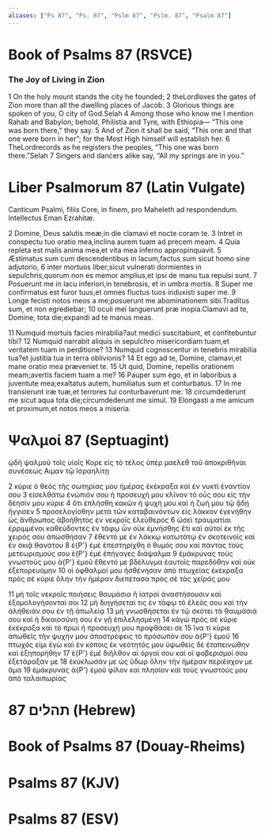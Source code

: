 ```yaml
---
aliases: ["Ps 87", "Ps. 87", "Pslm 87", "Pslm. 87", "Psalm 87"]
---
```



# Book of Psalms 87 (RSVCE)

### The Joy of Living in Zion
1 On the holy mount stands the city he founded;
2 theLordloves the gates of Zion more than all the dwelling places of Jacob.
3 Glorious things are spoken of you, O city of God.Selah
4 Among those who know me I mention Rahab and Babylon; behold, Philistia and Tyre, with Ethiopia— “This one was born there,” they say.
5 And of Zion it shall be said, “This one and that one were born in her”; for the Most High himself will establish her.
6 TheLordrecords as he registers the peoples, “This one was born there.”Selah
7 Singers and dancers alike say, “All my springs are in you.”


# Liber Psalmorum 87 (Latin Vulgate)

 Canticum Psalmi, filiis Core, in finem, pro Maheleth ad respondendum. Intellectus Eman Ezrahitæ.

2 Domine, Deus salutis meæ,in die clamavi et nocte coram te.
3 Intret in conspectu tuo oratio mea,inclina aurem tuam ad precem meam.
4 Quia repleta est malis anima mea,et vita mea inferno appropinquavit.
5 Æstimatus sum cum descendentibus in lacum,factus sum sicut homo sine adjutorio,
6 inter mortuos liber;sicut vulnerati dormientes in sepulchris,quorum non es memor amplius,et ipsi de manu tua repulsi sunt.
7 Posuerunt me in lacu inferiori,in tenebrosis, et in umbra mortis.
8 Super me confirmatus est furor tuus,et omnes fluctus tuos induxisti super me.
9 Longe fecisti notos meos a me;posuerunt me abominationem sibi.Traditus sum, et non egrediebar;
10 oculi mei languerunt præ inopia.Clamavi ad te, Domine, tota die;expandi ad te manus meas.

11 Numquid mortuis facies mirabilia?aut medici suscitabunt, et confitebuntur tibi?
12 Numquid narrabit aliquis in sepulchro misericordiam tuam,et veritatem tuam in perditione?
13 Numquid cognoscentur in tenebris mirabilia tua?et justitia tua in terra oblivionis?
14 Et ego ad te, Domine, clamavi,et mane oratio mea præveniet te.
15 Ut quid, Domine, repellis orationem meam;avertis faciem tuam a me?
16 Pauper sum ego, et in laboribus a juventute mea;exaltatus autem, humiliatus sum et conturbatus.
17 In me transierunt iræ tuæ,et terrores tui conturbaverunt me:
18 circumdederunt me sicut aqua tota die;circumdederunt me simul.
19 Elongasti a me amicum et proximum,et notos meos a miseria.


# Ψαλμοί 87 (Septuagint)

 ᾠδὴ ψαλμοῦ τοῖς υἱοῖς Κορε εἰς τὸ τέλος ὑπὲρ μαελεθ τοῦ ἀποκριθῆναι συνέσεως Αιμαν τῷ Ισραηλίτῃ

2 κύριε ὁ θεὸς τῆς σωτηρίας μου ἡμέρας ἐκέκραξα καὶ ἐν νυκτὶ ἐναντίον σου
3 εἰσελθάτω ἐνώπιόν σου ἡ προσευχή μου κλῖνον τὸ οὖς σου εἰς τὴν δέησίν μου κύριε
4 ὅτι ἐπλήσθη κακῶν ἡ ψυχή μου καὶ ἡ ζωή μου τῷ ᾅδῃ ἤγγισεν
5 προσελογίσθην μετὰ τῶν καταβαινόντων εἰς λάκκον ἐγενήθην ὡς ἄνθρωπος ἀβοήθητος ἐν νεκροῖς ἐλεύθερος
6 ὡσεὶ τραυματίαι ἐρριμμένοι καθεύδοντες ἐν τάφῳ ὧν οὐκ ἐμνήσθης ἔτι καὶ αὐτοὶ ἐκ τῆς χειρός σου ἀπώσθησαν
7 ἔθεντό με ἐν λάκκῳ κατωτάτῳ ἐν σκοτεινοῖς καὶ ἐν σκιᾷ θανάτου
8 ἐ{P'} ἐμὲ ἐπεστηρίχθη ὁ θυμός σου καὶ πάντας τοὺς μετεωρισμούς σου ἐ{P'} ἐμὲ ἐπήγαγες διάψαλμα
9 ἐμάκρυνας τοὺς γνωστούς μου ἀ{P'} ἐμοῦ ἔθεντό με βδέλυγμα ἑαυτοῖς παρεδόθην καὶ οὐκ ἐξεπορευόμην
10 οἱ ὀφθαλμοί μου ἠσθένησαν ἀπὸ πτωχείας ἐκέκραξα πρὸς σέ κύριε ὅλην τὴν ἡμέραν διεπέτασα πρὸς σὲ τὰς χεῖράς μου

11 μὴ τοῖς νεκροῖς ποιήσεις θαυμάσια ἢ ἰατροὶ ἀναστήσουσιν καὶ ἐξομολογήσονταί σοι
12 μὴ διηγήσεταί τις ἐν τάφῳ τὸ ἔλεός σου καὶ τὴν ἀλήθειάν σου ἐν τῇ ἀπωλείᾳ
13 μὴ γνωσθήσεται ἐν τῷ σκότει τὰ θαυμάσιά σου καὶ ἡ δικαιοσύνη σου ἐν γῇ ἐπιλελησμένῃ
14 κἀγὼ πρὸς σέ κύριε ἐκέκραξα καὶ τὸ πρωὶ ἡ προσευχή μου προφθάσει σε
15 ἵνα τί κύριε ἀπωθεῖς τὴν ψυχήν μου ἀποστρέφεις τὸ πρόσωπόν σου ἀ{P'} ἐμοῦ
16 πτωχός εἰμι ἐγὼ καὶ ἐν κόποις ἐκ νεότητός μου ὑψωθεὶς δὲ ἐταπεινώθην καὶ ἐξηπορήθην
17 ἐ{P'} ἐμὲ διῆλθον αἱ ὀργαί σου καὶ οἱ φοβερισμοί σου ἐξετάραξάν με
18 ἐκύκλωσάν με ὡς ὕδωρ ὅλην τὴν ἡμέραν περιέσχον με ἅμα
19 ἐμάκρυνας ἀ{P'} ἐμοῦ φίλον καὶ πλησίον καὶ τοὺς γνωστούς μου ἀπὸ ταλαιπωρίας


# 87 תהלים (Hebrew)


# Book of Psalms 87 (Douay-Rheims)


# Psalms 87 (KJV)


# Psalms 87 (ESV)


